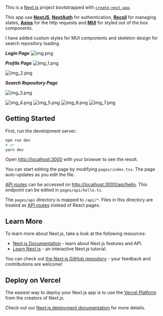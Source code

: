 This is a [Next.js](https://nextjs.org/) project bootstrapped with [`create-next-app`](https://github.com/vercel/next.js/tree/canary/packages/create-next-app).

This app use **[NextJS](https://nextjs.org/)**, **[NextAuth](https://next-auth.js.org/)** for authentication,
**[Recoil](https://recoiljs.org/)** for managing states, **[Axios](https://axios-http.com/docs/intro)** for 
the http requests and **[MUI](https://mui.com/)** for styled out of the box components.

I have added custom styles for MUI components and skeleton design for search repository loading

***Login Page***
![img.png](public/img.png)

***Profile Page***
![img_1.png](public/img_1.png)

![img_2.png](public/img_2.png)

***Search Repository Page***

![img_3.png](public/img_3.png)

![img_4.png](public/img_4.png)
![img_5.png](public/img_5.png)
![img_6.png](public/img_6.png)
![img_7.png](public/img_7.png)
## Getting Started

First, run the development server:

```bash
npm run dev
# or
yarn dev
```

Open [http://localhost:3000](http://localhost:3000) with your browser to see the result.

You can start editing the page by modifying `pages/index.tsx`. The page auto-updates as you edit the file.

[API routes](https://nextjs.org/docs/api-routes/introduction) can be accessed on [http://localhost:3000/api/hello](http://localhost:3000/api/hello). This endpoint can be edited in `pages/api/hello.ts`.

The `pages/api` directory is mapped to `/api/*`. Files in this directory are treated as [API routes](https://nextjs.org/docs/api-routes/introduction) instead of React pages.

## Learn More

To learn more about Next.js, take a look at the following resources:

- [Next.js Documentation](https://nextjs.org/docs) - learn about Next.js features and API.
- [Learn Next.js](https://nextjs.org/learn) - an interactive Next.js tutorial.

You can check out [the Next.js GitHub repository](https://github.com/vercel/next.js/) - your feedback and contributions are welcome!

## Deploy on Vercel

The easiest way to deploy your Next.js app is to use the [Vercel Platform](https://vercel.com/new?utm_medium=default-template&filter=next.js&utm_source=create-next-app&utm_campaign=create-next-app-readme) from the creators of Next.js.

Check out our [Next.js deployment documentation](https://nextjs.org/docs/deployment) for more details.
